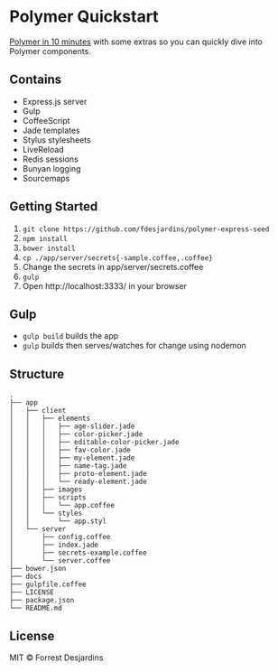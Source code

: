 # Polymer Quickstart

[Polymer in 10 minutes](https://www.polymer-project.org/docs/start/creatingelements.html)
with some extras so you can quickly dive into Polymer components.

## Contains

* Express.js server
* Gulp
* CoffeeScript
* Jade templates
* Stylus stylesheets
* LiveReload
* Redis sessions
* Bunyan logging
* Sourcemaps

## Getting Started

1. `git clone https://github.com/fdesjardins/polymer-express-seed`
2. `npm install`
3. `bower install`
4. `cp ./app/server/secrets{-sample.coffee,.coffee}`
5. Change the secrets in app/server/secrets.coffee
6. `gulp`
7. Open http://localhost:3333/ in your browser

## Gulp

- `gulp build` builds the app
- `gulp` builds then serves/watches for change using nodemon

## Structure

```
.
├── app
│   ├── client
│   │   ├── elements
│   │   │   ├── age-slider.jade
│   │   │   ├── color-picker.jade
│   │   │   ├── editable-color-picker.jade
│   │   │   ├── fav-color.jade
│   │   │   ├── my-element.jade
│   │   │   ├── name-tag.jade
│   │   │   ├── proto-element.jade
│   │   │   └── ready-element.jade
│   │   ├── images
│   │   ├── scripts
│   │   │   └── app.coffee
│   │   └── styles
│   │       └── app.styl
│   └── server
│       ├── config.coffee
│       ├── index.jade
│       ├── secrets-example.coffee
│       └── server.coffee
├── bower.json
├── docs
├── gulpfile.coffee
├── LICENSE
├── package.json
└── README.md
```

## License

MIT © Forrest Desjardins
